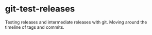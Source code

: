 # git-test-releases
Testing releases and intermediate releases with git. Moving around the timeline of tags and commits.
